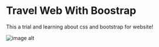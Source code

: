 # Travel Web With Boostrap 

This a trial and learning about css and bootstrap for website!

![image alt]()
